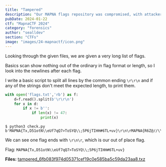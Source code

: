 ```yaml
---
title: "Tampered"
description: "Our MAPNA flags repository was compromised, with attackers introducing one invalid flag. Can you identify the counterfeit flag?\n\nNote: Forgot the flag format in the rules pages, just find the tampered one. You are not allowed to brute-force the flag in scoreboard, this will result in your team being blocked."
pubDate: 2024-01-22
ctf: "MapnaCTF 2024"
category: "forensics"
author: "sealldev"
section: "CTFs"
image: "images/24-mapnactf/icon.png"
---
```


Looking through the given files, we are given a very long list of flags.

Basics scan show nothing out of the ordinary in flag format or length, so I look into the newlines after each flag.

I write a basic script to split all lines by the common ending `\r\r\n` and if any of the strings don't meet the expected length, to print them.

```python
with open('flags.txt','rb') as f:
    d=f.read().split(b'\r\r\n')
    for x in d:
        if x != b'':
            if len(x) != 47:
                print(x)
```

```
$ python3 check.py
b'MAPNA{Tx,D51otN\\eUf7qQ7>ToSYQ\\;5P6jTIHH#6TL+uv}\r\n\rMAPNA{R6Z@//\\>caZ%%k)=ci3$IyOkSGK%w<"V7kgesY&k}’
```

We can see one flag ends with `\r\n\r`, which is our out of place flag.

Flag: `MAPNA{Tx,D51otN\\eUf7qQ7>ToSYQ\\;5P6jTIHH#6TL+uv}`

**Files:** [tampered_6fb083f974d05371cef19c0e585ba5c59da23aa8.txz](https://web.archive.org/web/20240121174053/https://mapnactf.com/tasks/tampered_6fb083f974d05371cef19c0e585ba5c59da23aa8.txz)

